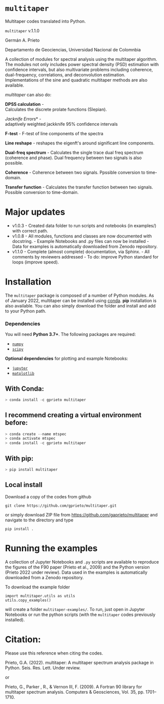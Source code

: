 # `multitaper`
Multitaper codes translated into Python. 

`multitaper` v.1.1.0

Germán A. Prieto

Departamento de Geociencias, Universidad Nacional de Colomnbia


A collection of modules for spectral analysis using the multitaper algorithm. 
The modules not only includes power spectral density (PSD) estimation with confidence intervals, but also multivariate problems including coherence, dual-frequency, correlations, and deconvolution estimation. Implementations of the sine and quadratic multitaper methods are also available. 

*multitaper* can also do:

**DPSS calculation** -  
    Calculates the discrete prolate functions (Slepian).

*Jacknife Errors** -  
    adaptively weighted jackknife 95% confidence intervals

**F-test** - 
    F-test of line components of the spectra

**Line reshape** - 
    reshapes the eigenft's around significant line components. 

**Dual-freq spectrum** - 
    Calculates the single trace dual freq spectrum (coherence and 
    phase). Dual frequency between two signals is also possible. 

**Coherence** - 
    Coherence between two signals. Ppssible conversion to time-domain. 

**Transfer function** - 
    Calculates the transfer function between two signals. 
    Possible conversion to time-domain. 

# Major updates
- v1.0.3 - Created data folder to run scripts and notebooks (in examples/) with correct path. 
- v1.0.8 - All modules, functions and classes are now documented with docstring.
         - Example Notebooks and .py files can now be installed
         - Data for examples is automatically downloaded from Zenodo repository.
- v1.1.0 - Complete (almost complete) documentation, via Sphinx.
         - All comments by reviewers addressed
         - To do: improve Python standard for loops (improve speed). 

# Installation
The `multitaper` package is composed of a number of Python modules. As of January 2022, multitaper can be installed using [conda](https://docs.conda.io/en/latest/). **pip** installation is also available. You can also simply download the folder and install  and add to your Python path. 

### Dependencies

You will need **Python 3.7+**. The following packages are required:

- [`numpy`](http://numpy.org)
- [`scipy`](https://scipy.org)

__Optional dependencies__ for plotting and example Notebooks:

- [`jupyter`](https://jupyter.org/)
- [`matplotlib`](https://matplotlib.org/)

## With Conda:
```python
> conda install -c gprieto multitaper
```
## I recommend creating a virtual environment before:
```python
> conda create --name mtspec
> conda activate mtspec
> conda install -c gprieto multitaper
```

## With pip:
```python
> pip install multitaper
```

## Local install
Download a copy of the codes from github 
```
git clone https://github.com/gprieto/multitaper.git
```
or simply download ZIP file from https://github.com/gaprieto/multitaper
and navigate to the directory and type
```
pip install .
```

# Running the examples
A collection of Jupyter Notebooks and `.py` scripts are available 
to reproduce the figures of the F90 paper (Prieto et al., 2009) 
and the Python version  (Prieto 2022 under review). Data used in the 
examples is automatically downloaded from a Zenodo repository. 

To download the example folder
```
import multitaper.utils as utils
utils.copy_examples()
``` 
will create a folder `multitaper-examples/`. To run, just open in 
Jupyter Notebooks or run the python scripts (with the `multitaper`
codes previously installed).
 
# Citation:
Please use this reference when citing the codes. 

Prieto, G.A. (2022). multitaper: A multitaper spectrum analysis package in Python. Seis. Res. Lett. Under review.

or

Prieto, G., Parker , R., & Vernon III, F. (2009). A Fortran 90 library for multitaper spectrum analysis. Computers & Geosciences, Vol. 35, pp. 1701–1710.
